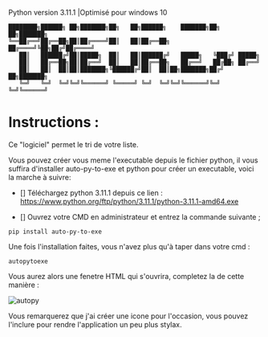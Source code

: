 Python version 3.11.1 |Optimisé pour windows 10

```
████████╗██████╗ ██╗███████╗██╗   ██╗██████╗    ███████╗██╗  ██╗███████╗
╚══██╔══╝██╔══██╗██║██╔════╝██║   ██║██╔══██╗   ██╔════╝╚██╗██╔╝██╔════╝
   ██║   ██████╔╝██║█████╗  ██║   ██║██████╔╝   █████╗   ╚███╔╝ █████╗  
   ██║   ██╔══██╗██║██╔══╝  ██║   ██║██╔══██╗   ██╔══╝   ██╔██╗ ██╔══╝  
   ██║   ██║  ██║██║███████╗╚██████╔╝██║  ██║██╗███████╗██╔╝ ██╗███████╗
   ╚═╝   ╚═╝  ╚═╝╚═╝╚══════╝ ╚═════╝ ╚═╝  ╚═╝╚═╝╚══════╝╚═╝  ╚═╝╚══════╝
```

# Instructions :

Ce "logiciel" permet le tri de votre liste.

Vous pouvez créer vous meme l'executable depuis le fichier python, il vous suffira d'installer auto-py-to-exe et python pour créer un executable, voici la marche à suivre:

- [] Téléchargez python 3.11.1 depuis ce lien : https://www.python.org/ftp/python/3.11.1/python-3.11.1-amd64.exe

- [] Ouvrez votre CMD en administrateur et entrez la commande suivante ;

```
pip install auto-py-to-exe
```

Une fois l'installation faites, vous n'avez plus qu'à taper dans votre cmd : 

```
autopytoexe
```

Vous aurez alors une fenetre HTML qui s'ouvrira, completez la de cette manière :

![autopy](https://user-images.githubusercontent.com/92639080/213412808-4b377eff-16ef-4659-91d7-f2826aa87860.png)


Vous remarquerez que j'ai créer une icone pour l'occasion, vous pouvez l'inclure pour rendre l'application un peu plus stylax.
